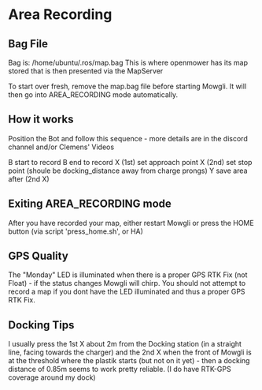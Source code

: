 # Area Recording
## Bag File

Bag is: /home/ubuntu/.ros/map.bag
This is where openmower has its map stored that is then presented via the MapServer

To start over fresh, remove the map.bag file before starting Mowgli. It will then go into AREA_RECORDING mode automatically.


## How it works

Position the Bot and follow this sequence - more details are in the discord channel and/or Clemens' Videos

 B start to record
 B end to record
 X (1st) set approach point
 X (2nd) set stop point (shoule be docking_distance away from charge prongs)
 Y save area after (2nd X)

## Exiting AREA_RECORDING mode

After you have recorded your map, either restart Mowgli or press the HOME button (via script 'press_home.sh', or HA)

## GPS Quality

The "Monday" LED is illuminated when there is a proper GPS RTK Fix (not Float) - if the status changes Mowgli will chirp. You should not attempt to record a map if you dont have the LED illuminated and thus a proper GPS RTK Fix.

## Docking Tips

I usually press the 1st X about 2m from the Docking station (in a straight line, facing towards the charger) and the 2nd X when the front of Mowgli is at the threshold where the plastik starts (but not on it yet) - then a docking distance of 0.85m seems to work pretty reliable. (I do have RTK-GPS coverage around my dock)

